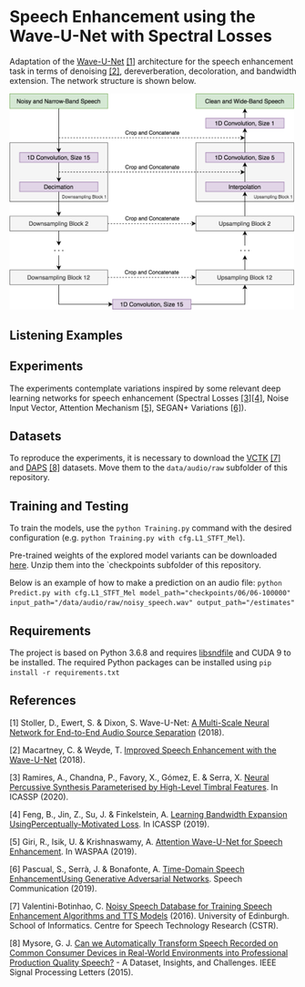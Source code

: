 # Speech Enhancement using the Wave-U-Net with Spectral Losses
Adaptation of the [Wave-U-Net](https://github.com/f90/Wave-U-Net) [[1]](#1) architecture for the speech enhancement task in terms of denoising [[2]](#2), dereverberation, decoloration, and bandwidth extension. The network structure is shown below.

<img src="./Wave-U-Net - Denoising + BWE.png" width="500">

## Listening Examples

## Experiments 
The experiments contemplate variations inspired by some relevant deep learning networks for speech enhancement (Spectral Losses [[3]](#3)[[4]](#4), Noise Input Vector, Attention Mechanism [[5]](#5), SEGAN+ Variations [[6]](#6)). 

## Datasets
To reproduce the experiments, it is necessary to download the [VCTK](http://datashare.is.ed.ac.uk/handle/10283/1942) [[7]](#7) and [DAPS](https://archive.org/details/daps_dataset) [[8]](#8) datasets. Move them to the `data/audio/raw` subfolder of this repository.

## Training and Testing
To train the models, use the ``python Training.py`` command with the desired configuration (e.g. ``python Training.py with cfg.L1_STFT_Mel``). 

Pre-trained weights of the explored model variants can be downloaded [here](www.embolia.com). Unzip them into the `checkpoints subfolder of this repository.

Below is an example of how to make a prediction on an audio file: 
``python Predict.py with cfg.L1_STFT_Mel model_path="checkpoints/06/06-100000" input_path="/data/audio/raw/noisy_speech.wav" output_path="/estimates"``


## Requirements
The project is based on Python 3.6.8 and requires [libsndfile](http://mega-nerd.com/libsndfile/) and CUDA 9 to be installed. The required Python packages can be installed using ``pip install -r requirements.txt``

## References 
<a name="1"></a> [1] Stoller, D., Ewert, S. & Dixon, S. Wave-U-Net: [A Multi-Scale Neural Network for End-to-End Audio Source Separation](https://arxiv.org/abs/1806.03185) (2018).

<a name="2"></a> [2] Macartney, C. & Weyde, T. [Improved Speech Enhancement with the Wave-U-Net](https://arxiv.org/abs/1811.11307) (2018).

<a name="3"></a> [3] Ramires, A., Chandna, P., Favory, X., Gómez, E. & Serra, X. [Neural Percussive Synthesis Parameterised by High-Level Timbral Features](https://ieeexplore.ieee.org/abstract/document/9053128). In ICASSP (2020).

<a name="4"></a> [4] Feng, B., Jin, Z., Su, J. & Finkelstein, A. [Learning Bandwidth Expansion UsingPerceptually-Motivated Loss](https://ieeexplore.ieee.org/abstract/document/8682367). In ICASSP (2019).

<a name="5"></a> [5] Giri, R., Isik, U. & Krishnaswamy, A. [Attention Wave-U-Net for Speech Enhancement](https://ieeexplore.ieee.org/abstract/document/8937186). In WASPAA (2019).

<a name="6"></a> [6] Pascual, S., Serrà, J. & Bonafonte, A. [Time-Domain Speech EnhancementUsing Generative Adversarial Networks](https://www.sciencedirect.com/science/article/abs/pii/S0167639319301359). Speech Communication (2019).

<a name="7"></a> [7] Valentini-Botinhao, C. [Noisy Speech Database for Training Speech Enhancement Algorithms and TTS Models](https://www.research.ed.ac.uk/portal/en/publications/speech-enhancement-for-a-noiserobust-texttospeech-synthesis-system-using-deep-recurrent-neural-networks(08deb6fd-79c0-490f-ae46-f37034b6bfb4).html) (2016). University of Edinburgh. School of Informatics. Centre for Speech Technology Research (CSTR).

<a name="8"></a> [8] Mysore, G. J. [Can we Automatically Transform Speech Recorded on Common Consumer Devices in Real-World Environments into Professional Production Quality Speech?](https://ieeexplore.ieee.org/abstract/document/6981922) - A Dataset, Insights, and Challenges. IEEE Signal Processing Letters (2015).
